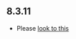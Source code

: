 ## 8.3.11

- Please [look to this]((https://dooboolab.github.io/flutter_sound/doc/book/CHANGELOG.html))
